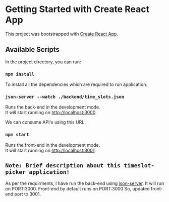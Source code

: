 # Getting Started with Create React App

This project was bootstrapped with [Create React App](https://github.com/facebook/create-react-app).

## Available Scripts

In the project directory, you can run:

### `npm install`

To install all the dependencies which are required to run application.

### `json-server --watch ./backend/time_slots.json`

Runs the back-end in the development mode.\
It will start running on [http://localhost:3000](http://localhost:3000).

We can consume API's using this URL.

### `npm start`

Runs the front-end in the development mode.\
It will start running on [http://localhost:3001](http://localhost:3001).

## `Note: Brief description about this timeslot-picker application!`

As per the requirments, I have run the back-end using [json-server](https://www.npmjs.com/package/json-server). It will run on 
PORT:3000. Front-end by default runs on PORT:3000 So, updated front-end port to 3001.
